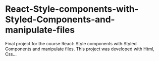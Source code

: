 # React-Style-components-with-Styled-Components-and-manipulate-files
Final project for the course React: Style components with Styled Components and manipulate files. This project was developed with Html, Css...

